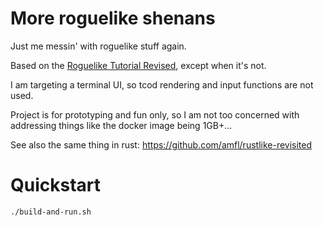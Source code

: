 # More roguelike shenans

Just me messin' with roguelike stuff again.

Based on the [Roguelike Tutorial Revised][rtr], except when it's not.

I am targeting a terminal UI, so tcod rendering and input functions are not
used.

Project is for prototyping and fun only, so I am not too concerned with
addressing things like the docker image being 1GB+...

See also the same thing in rust: https://github.com/amfl/rustlike-revisited

# Quickstart

```sh
./build-and-run.sh
```

[rtr]: http://rogueliketutorials.com/tutorials/tcod/
